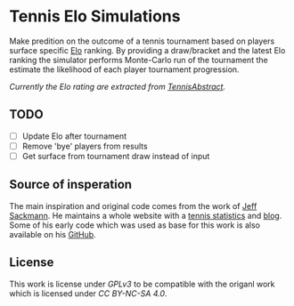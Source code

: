 # Tennis Elo Simulations

Make predition on the outcome of a tennis tournament based on players surface specific [Elo](https://en.wikipedia.org/wiki/Elo_rating_system) ranking.
By providing a draw/bracket and the latest Elo ranking the simulator performs Monte-Carlo run of the tournament the estimate the likelihood of each player tournament progression.

*Currently the Elo rating are extracted from [TennisAbstract](http://www.tennisabstract.com/blog/).*

## TODO

- [ ] Update Elo after tournament
- [ ] Remove 'bye' players from results
- [ ] Get surface from tournament draw instead of input

## Source of insperation

The main inspiration and original code comes from the work of [Jeff Sackmann](http://www.jeffsackmann.com/).
He maintains a whole website with a [tennis statistics](http://www.tennisabstract.com/) and [blog](http://www.tennisabstract.com/blog/).
Some of his early code which was used as base for this work is also available on his [GitHub](https://github.com/JeffSackmann).

## License

This work is license under *GPLv3* to be compatible with the origanl work which is licensed under *CC BY-NC-SA 4.0*.